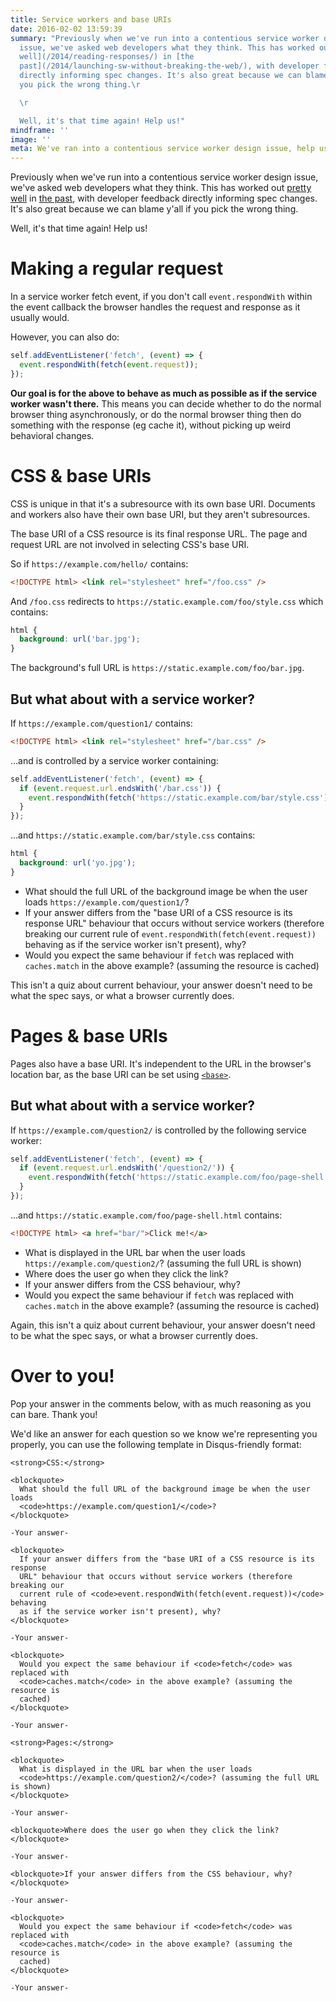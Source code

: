```yaml
---
title: Service workers and base URIs
date: 2016-02-02 13:59:39
summary: "Previously when we've run into a contentious service worker design
  issue, we've asked web developers what they think. This has worked out [pretty
  well](/2014/reading-responses/) in [the
  past](/2014/launching-sw-without-breaking-the-web/), with developer feedback
  directly informing spec changes. It's also great because we can blame y'all if
  you pick the wrong thing.\r

  \r

  Well, it's that time again! Help us!"
mindframe: ''
image: ''
meta: We've ran into a contentious service worker design issue, help us resolve it!
---
```


Previously when we've run into a contentious service worker design issue, we've asked web developers what they think. This has worked out [pretty well](/2014/reading-responses/) in [the past](/2014/launching-sw-without-breaking-the-web/), with developer feedback directly informing spec changes. It's also great because we can blame y'all if you pick the wrong thing.

Well, it's that time again! Help us!

# Making a regular request

In a service worker fetch event, if you don't call `event.respondWith` within the event callback the browser handles the request and response as it usually would.

However, you can also do:

```js
self.addEventListener('fetch', (event) => {
  event.respondWith(fetch(event.request));
});
```

**Our goal is for the above to behave as much as possible as if the service worker wasn't there.** This means you can decide whether to do the normal browser thing asynchronously, or do the normal browser thing then do something with the response (eg cache it), without picking up weird behavioral changes.

# CSS & base URIs

CSS is unique in that it's a subresource with its own base URI. Documents and workers also have their own base URI, but they aren't subresources.

The base URI of a CSS resource is its final response URL. The page and request URL are not involved in selecting CSS's base URI.

So if `https://example.com/hello/` contains:

```html
<!DOCTYPE html> <link rel="stylesheet" href="/foo.css" />
```

And `/foo.css` redirects to `https://static.example.com/foo/style.css` which contains:

```css
html {
  background: url('bar.jpg');
}
```

The background's full URL is `https://static.example.com/foo/bar.jpg`.

## But what about with a service worker?

If `https://example.com/question1/` contains:

```html
<!DOCTYPE html> <link rel="stylesheet" href="/bar.css" />
```

…and is controlled by a service worker containing:

```js
self.addEventListener('fetch', (event) => {
  if (event.request.url.endsWith('/bar.css')) {
    event.respondWith(fetch('https://static.example.com/bar/style.css'));
  }
});
```

…and `https://static.example.com/bar/style.css` contains:

```css
html {
  background: url('yo.jpg');
}
```

- What should the full URL of the background image be when the user loads `https://example.com/question1/`?
- If your answer differs from the "base URI of a CSS resource is its response URL" behaviour that occurs without service workers (therefore breaking our current rule of `event.respondWith(fetch(event.request))` behaving as if the service worker isn't present), why?
- Would you expect the same behaviour if `fetch` was replaced with `caches.match` in the above example? (assuming the resource is cached)

This isn't a quiz about current behaviour, your answer doesn't need to be what the spec says, or what a browser currently does.

# Pages & base URIs

Pages also have a base URI. It's independent to the URL in the browser's location bar, as the base URI can be set using [`<base>`](https://developer.mozilla.org/en-US/docs/Web/HTML/Element/base).

## But what about with a service worker?

If `https://example.com/question2/` is controlled by the following service worker:

```js
self.addEventListener('fetch', (event) => {
  if (event.request.url.endsWith('/question2/')) {
    event.respondWith(fetch('https://static.example.com/foo/page-shell.html'));
  }
});
```

…and `https://static.example.com/foo/page-shell.html` contains:

```html
<!DOCTYPE html> <a href="bar/">Click me!</a>
```

- What is displayed in the URL bar when the user loads `https://example.com/question2/`? (assuming the full URL is shown)
- Where does the user go when they click the link?
- If your answer differs from the CSS behaviour, why?
- Would you expect the same behaviour if `fetch` was replaced with `caches.match` in the above example? (assuming the resource is cached)

Again, this isn't a quiz about current behaviour, your answer doesn't need to be what the spec says, or what a browser currently does.

# Over to you!

Pop your answer in the comments below, with as much reasoning as you can bare. Thank you!

We'd like an answer for each question so we know we're representing you properly, you can use the following template in Disqus-friendly format:

```
<strong>CSS:</strong>

<blockquote>
  What should the full URL of the background image be when the user loads
  <code>https://example.com/question1/</code>?
</blockquote>

-Your answer-

<blockquote>
  If your answer differs from the "base URI of a CSS resource is its response
  URL" behaviour that occurs without service workers (therefore breaking our
  current rule of <code>event.respondWith(fetch(event.request))</code> behaving
  as if the service worker isn't present), why?
</blockquote>

-Your answer-

<blockquote>
  Would you expect the same behaviour if <code>fetch</code> was replaced with
  <code>caches.match</code> in the above example? (assuming the resource is
  cached)
</blockquote>

-Your answer-

<strong>Pages:</strong>

<blockquote>
  What is displayed in the URL bar when the user loads
  <code>https://example.com/question2/</code>? (assuming the full URL is shown)
</blockquote>

-Your answer-

<blockquote>Where does the user go when they click the link?</blockquote>

-Your answer-

<blockquote>If your answer differs from the CSS behaviour, why?</blockquote>

-Your answer-

<blockquote>
  Would you expect the same behaviour if <code>fetch</code> was replaced with
  <code>caches.match</code> in the above example? (assuming the resource is
  cached)
</blockquote>

-Your answer-
```
